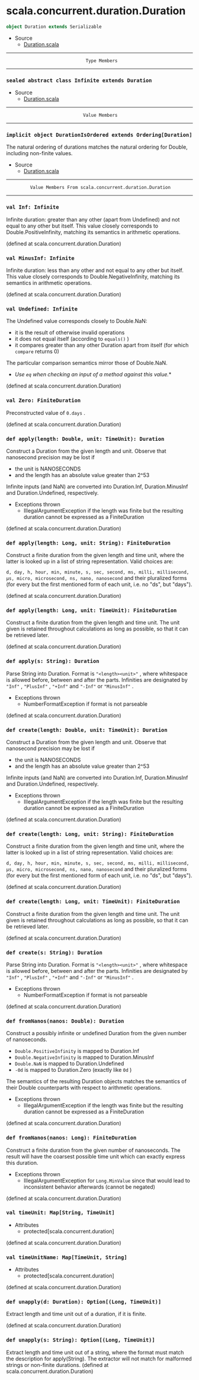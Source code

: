 
#                      scala.concurrent.duration.Duration                      #

```scala
object Duration extends Serializable
```

* Source
  * [Duration.scala](https://github.com/scala/scala/tree/6d09a1ba5f/src/library/scala/concurrent/duration/Duration.scala#L1)


--------------------------------------------------------------------------------
                                  Type Members
--------------------------------------------------------------------------------


### `sealed abstract class Infinite extends Duration`                        ###

* Source
  * [Duration.scala](https://github.com/scala/scala/tree/6d09a1ba5f/src/library/scala/concurrent/duration/Duration.scala#L1)


--------------------------------------------------------------------------------
                                 Value Members
--------------------------------------------------------------------------------


### `implicit object DurationIsOrdered extends Ordering[Duration]`           ###

The natural ordering of durations matches the natural ordering for Double,
including non-finite values.

* Source
  * [Duration.scala](https://github.com/scala/scala/tree/6d09a1ba5f/src/library/scala/concurrent/duration/Duration.scala#L1)


--------------------------------------------------------------------------------
             Value Members From scala.concurrent.duration.Duration
--------------------------------------------------------------------------------


### `val Inf: Infinite`                                                      ###

Infinite duration: greater than any other (apart from Undefined) and not equal
to any other but itself. This value closely corresponds to
Double.PositiveInfinity, matching its semantics in arithmetic operations.

(defined at scala.concurrent.duration.Duration)


### `val MinusInf: Infinite`                                                 ###

Infinite duration: less than any other and not equal to any other but itself.
This value closely corresponds to Double.NegativeInfinity, matching its
semantics in arithmetic operations.

(defined at scala.concurrent.duration.Duration)


### `val Undefined: Infinite`                                                ###

The Undefined value corresponds closely to Double.NaN:

* it is the result of otherwise invalid operations
* it does not equal itself (according to `equals()` )
* it compares greater than any other Duration apart from itself (for which
    `compare` returns 0)

The particular comparison semantics mirror those of Double.NaN.

 * _Use `eq` when checking an input of a method against this value._*

(defined at scala.concurrent.duration.Duration)


### `val Zero: FiniteDuration`                                               ###

Preconstructed value of `0.days` .

(defined at scala.concurrent.duration.Duration)


### `def apply(length: Double, unit: TimeUnit): Duration`                    ###

Construct a Duration from the given length and unit. Observe that nanosecond
precision may be lost if

* the unit is NANOSECONDS
* and the length has an absolute value greater than 2^53

Infinite inputs (and NaN) are converted into Duration.Inf, Duration.MinusInf and
Duration.Undefined, respectively.

* Exceptions thrown
  * IllegalArgumentException if the length was finite but the resulting duration
    cannot be expressed as a FiniteDuration

(defined at scala.concurrent.duration.Duration)


### `def apply(length: Long, unit: String): FiniteDuration`                  ###

Construct a finite duration from the given length and time unit, where the
latter is looked up in a list of string representation. Valid choices are:

 `d, day, h, hour, min, minute, s, sec, second, ms, milli, millisecond, µs, micro, microsecond, ns, nano, nanosecond`
and their pluralized forms (for every but the first mentioned form of each unit,
i.e. no "ds", but "days").

(defined at scala.concurrent.duration.Duration)


### `def apply(length: Long, unit: TimeUnit): FiniteDuration`                ###

Construct a finite duration from the given length and time unit. The unit given
is retained throughout calculations as long as possible, so that it can be
retrieved later.

(defined at scala.concurrent.duration.Duration)


### `def apply(s: String): Duration`                                         ###

Parse String into Duration. Format is `"<length><unit>"` , where whitespace is
allowed before, between and after the parts. Infinities are designated by
 `"Inf"` , `"PlusInf"` , `"+Inf"` and `"-Inf"` or `"MinusInf"` .

* Exceptions thrown
  * NumberFormatException if format is not parseable

(defined at scala.concurrent.duration.Duration)


### `def create(length: Double, unit: TimeUnit): Duration`                   ###

Construct a Duration from the given length and unit. Observe that nanosecond
precision may be lost if

* the unit is NANOSECONDS
* and the length has an absolute value greater than 2^53

Infinite inputs (and NaN) are converted into Duration.Inf, Duration.MinusInf and
Duration.Undefined, respectively.

* Exceptions thrown
  * IllegalArgumentException if the length was finite but the resulting duration
    cannot be expressed as a FiniteDuration

(defined at scala.concurrent.duration.Duration)


### `def create(length: Long, unit: String): FiniteDuration`                 ###

Construct a finite duration from the given length and time unit, where the
latter is looked up in a list of string representation. Valid choices are:

 `d, day, h, hour, min, minute, s, sec, second, ms, milli, millisecond, µs, micro, microsecond, ns, nano, nanosecond`
and their pluralized forms (for every but the first mentioned form of each unit,
i.e. no "ds", but "days").

(defined at scala.concurrent.duration.Duration)


### `def create(length: Long, unit: TimeUnit): FiniteDuration`               ###

Construct a finite duration from the given length and time unit. The unit given
is retained throughout calculations as long as possible, so that it can be
retrieved later.

(defined at scala.concurrent.duration.Duration)


### `def create(s: String): Duration`                                        ###

Parse String into Duration. Format is `"<length><unit>"` , where whitespace is
allowed before, between and after the parts. Infinities are designated by
 `"Inf"` , `"PlusInf"` , `"+Inf"` and `"-Inf"` or `"MinusInf"` .

* Exceptions thrown
  * NumberFormatException if format is not parseable

(defined at scala.concurrent.duration.Duration)


### `def fromNanos(nanos: Double): Duration`                                 ###

Construct a possibly infinite or undefined Duration from the given number of
nanoseconds.

*  `Double.PositiveInfinity` is mapped to Duration.Inf
*  `Double.NegativeInfinity` is mapped to Duration.MinusInf
*  `Double.NaN` is mapped to Duration.Undefined
*  `-0d` is mapped to Duration.Zero (exactly like `0d` )

The semantics of the resulting Duration objects matches the semantics of their
Double counterparts with respect to arithmetic operations.

* Exceptions thrown
  * IllegalArgumentException if the length was finite but the resulting duration
    cannot be expressed as a FiniteDuration

(defined at scala.concurrent.duration.Duration)


### `def fromNanos(nanos: Long): FiniteDuration`                             ###

Construct a finite duration from the given number of nanoseconds. The result
will have the coarsest possible time unit which can exactly express this
duration.

* Exceptions thrown
  * IllegalArgumentException for `Long.MinValue` since that would lead to
    inconsistent behavior afterwards (cannot be negated)

(defined at scala.concurrent.duration.Duration)


### `val timeUnit: Map[String, TimeUnit]`                                    ###

* Attributes
  * protected[scala.concurrent.duration]

(defined at scala.concurrent.duration.Duration)


### `val timeUnitName: Map[TimeUnit, String]`                                ###

* Attributes
  * protected[scala.concurrent.duration]

(defined at scala.concurrent.duration.Duration)


### `def unapply(d: Duration): Option[(Long, TimeUnit)]`                     ###

Extract length and time unit out of a duration, if it is finite.

(defined at scala.concurrent.duration.Duration)


### `def unapply(s: String): Option[(Long, TimeUnit)]`                       ###

Extract length and time unit out of a string, where the format must match the
description for apply(String). The extractor will not match for malformed
strings or non-finite durations.
(defined at scala.concurrent.duration.Duration)
